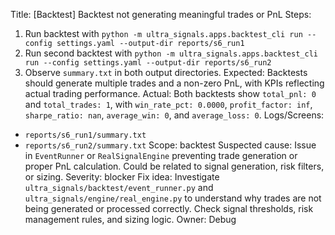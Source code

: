 Title: [Backtest] Backtest not generating meaningful trades or PnL
Steps:
1. Run backtest with `python -m ultra_signals.apps.backtest_cli run --config settings.yaml --output-dir reports/s6_run1`
2. Run second backtest with `python -m ultra_signals.apps.backtest_cli run --config settings.yaml --output-dir reports/s6_run2`
3. Observe `summary.txt` in both output directories.
Expected: Backtests should generate multiple trades and a non-zero PnL, with KPIs reflecting actual trading performance.
Actual: Both backtests show `total_pnl: 0` and `total_trades: 1`, with `win_rate_pct: 0.0000`, `profit_factor: inf`, `sharpe_ratio: nan`, `average_win: 0`, and `average_loss: 0`.
Logs/Screens:
- `reports/s6_run1/summary.txt`
- `reports/s6_run2/summary.txt`
Scope: backtest
Suspected cause: Issue in `EventRunner` or `RealSignalEngine` preventing trade generation or proper PnL calculation. Could be related to signal generation, risk filters, or sizing.
Severity: blocker
Fix idea: Investigate `ultra_signals/backtest/event_runner.py` and `ultra_signals/engine/real_engine.py` to understand why trades are not being generated or processed correctly. Check signal thresholds, risk management rules, and sizing logic.
Owner: Debug